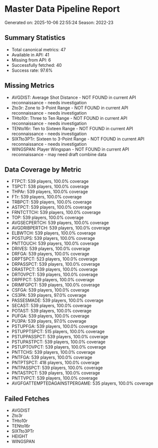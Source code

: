 # Master Data Pipeline Report
Generated on: 2025-10-06 22:55:24
Season: 2022-23

## Summary Statistics
- Total canonical metrics: 47
- Available in API: 41
- Missing from API: 6
- Successfully fetched: 40
- Success rate: 97.6%

## Missing Metrics
- AVGDIST: Average Shot Distance - NOT FOUND in current API reconnaissance - needs investigation
- Zto3r: Zone to 3-Point Range - NOT FOUND in current API reconnaissance - needs investigation
- THto10r: Three to Ten Range - NOT FOUND in current API reconnaissance - needs investigation
- TENto16r: Ten to Sixteen Range - NOT FOUND in current API reconnaissance - needs investigation
- SIXTto3PTr: Sixteen to 3-Point Range - NOT FOUND in current API reconnaissance - needs investigation
- WINGSPAN: Player Wingspan - NOT FOUND in current API reconnaissance - may need draft combine data

## Data Coverage by Metric
- FTPCT: 539 players, 100.0% coverage
- TSPCT: 538 players, 100.0% coverage
- THPAr: 539 players, 100.0% coverage
- FTr: 539 players, 100.0% coverage
- TRBPCT: 539 players, 100.0% coverage
- ASTPCT: 539 players, 100.0% coverage
- FRNTCTTCH: 539 players, 100.0% coverage
- TOP: 539 players, 100.0% coverage
- AVGSECPERTCH: 539 players, 100.0% coverage
- AVGDRIBPERTCH: 539 players, 100.0% coverage
- ELBWTCH: 539 players, 100.0% coverage
- POSTUPS: 539 players, 100.0% coverage
- PNTTOUCH: 539 players, 100.0% coverage
- DRIVES: 539 players, 100.0% coverage
- DRFGA: 539 players, 100.0% coverage
- DRPTSPCT: 523 players, 100.0% coverage
- DRPASSPCT: 539 players, 100.0% coverage
- DRASTPCT: 539 players, 100.0% coverage
- DRTOVPCT: 539 players, 100.0% coverage
- DRPFPCT: 539 players, 100.0% coverage
- DRIMFGPCT: 539 players, 100.0% coverage
- CSFGA: 539 players, 100.0% coverage
- CS3PA: 539 players, 97.0% coverage
- PASSESMADE: 539 players, 100.0% coverage
- SECAST: 539 players, 100.0% coverage
- POTAST: 539 players, 100.0% coverage
- PUFGA: 539 players, 100.0% coverage
- PU3PA: 539 players, 97.0% coverage
- PSTUPFGA: 539 players, 100.0% coverage
- PSTUPPTSPCT: 515 players, 100.0% coverage
- PSTUPPASSPCT: 539 players, 100.0% coverage
- PSTUPASTPCT: 539 players, 100.0% coverage
- PSTUPTOVPCT: 539 players, 100.0% coverage
- PNTTCHS: 539 players, 100.0% coverage
- PNTFGA: 539 players, 100.0% coverage
- PNTPTSPCT: 418 players, 100.0% coverage
- PNTPASSPCT: 539 players, 100.0% coverage
- PNTASTPCT: 539 players, 100.0% coverage
- PNTTVPCT: 539 players, 100.0% coverage
- AVGFGATTEMPTEDAGAINSTPERGAME: 535 players, 100.0% coverage

## Failed Fetches
- AVGDIST
- Zto3r
- THto10r
- TENto16r
- SIXTto3PTr
- HEIGHT
- WINGSPAN
